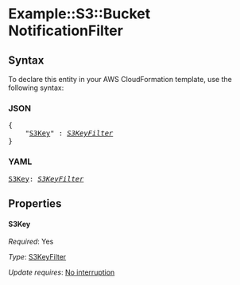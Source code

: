 # Example::S3::Bucket NotificationFilter

## Syntax

To declare this entity in your AWS CloudFormation template, use the following syntax:

### JSON

<pre>
{
    "<a href="#s3key" title="S3Key">S3Key</a>" : <i><a href="s3keyfilter.md">S3KeyFilter</a></i>
}
</pre>

### YAML

<pre>
<a href="#s3key" title="S3Key">S3Key</a>: <i><a href="s3keyfilter.md">S3KeyFilter</a></i>
</pre>

## Properties

#### S3Key

_Required_: Yes

_Type_: <a href="s3keyfilter.md">S3KeyFilter</a>

_Update requires_: [No interruption](https://docs.aws.amazon.com/AWSCloudFormation/latest/UserGuide/using-cfn-updating-stacks-update-behaviors.html#update-no-interrupt)
